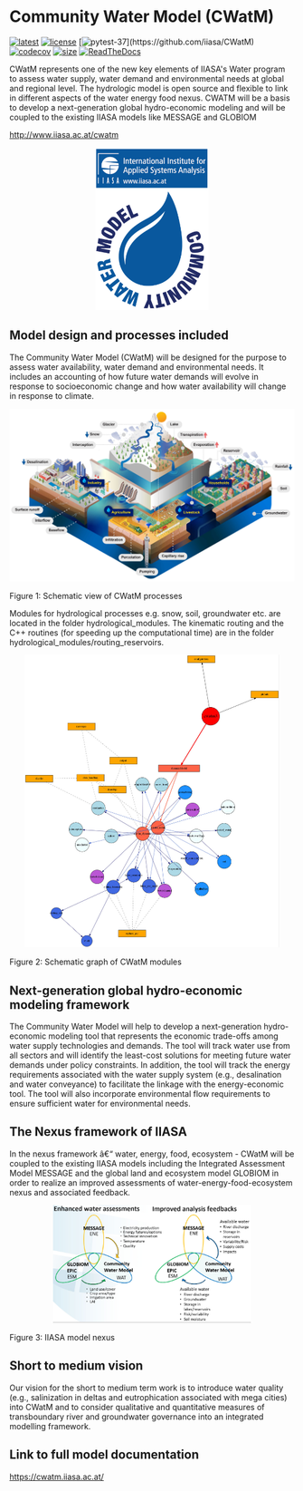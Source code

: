 # Community Water Model (CWatM)

[![latest](https://img.shields.io/github/last-commit/iiasa/CWatM)](https://github.com/iiasa/CWatM)
[![license](https://img.shields.io/github/license/iiasa/CWatM?color=1)](https://github.com/iiasa/CWatM/blob/version1.05/LICENSE)
[![pytest-37](https://github.com/IAMconsortium/pyam/workflows/pytest%20(3.7)/badge.svg?branch=master)](https://github.com/iiasa/CWatM)
[![codecov](https://codecov.io/gh/iiasa/CWATM_priv/branch/develop/graph/badge.svg?token=6HENTZM7SC)](https://codecov.io/gh/iiasa/CWATM_priv)
[![size](https://img.shields.io/github/repo-size/iiasa/CWatM)](https://github.com/iiasa/CWatM)
[![ReadTheDocs](https://readthedocs.org/projects/pyam-iamc/badge/?version=latest)](https://cwatm.iiasa.ac.at/)

CWatM represents one of the new key elements of IIASA's Water program to assess water supply, water demand and environmental needs at global and regional level. The hydrologic model is open source and flexible to link in different aspects of the water energy food nexus. CWATM will be a basis to develop a next-generation global hydro-economic modeling and will be coupled to the existing IIASA models like MESSAGE and GLOBIOM

http://www.iiasa.ac.at/cwatm


<p align="center">
  <img src="docu/CWatM_logo.png" width="200" title="CWatM">
</p>


## Model design and processes included

The Community Water Model (CWatM) will be designed for the purpose to assess water availability, water demand and environmental needs. It includes an accounting of how future water demands will evolve in response to socioeconomic change and how water availability will change in response to climate.

<p align="center">
  <img src="docu/Hydrological-model2.jpg" width="650" title="Schematic view of processes">
</p>
Figure 1: Schematic view of CWatM processes

Modules for hydrological processes e.g. snow, soil, groundwater etc. are located in the folder hydrological_modules.
The kinematic routing and the C++ routines (for speeding up the computational time) are in the folder hydrological_modules/routing_reservoirs.

<p align="center">
  <img src="docu/schematic_modules.jpg" width="450" title="Schematic modules">
</p>
Figure 2: Schematic graph of CWatM modules

## Next-generation global hydro-economic modeling framework

The Community Water Model will help to develop a next-generation hydro-economic modeling tool that represents the economic trade-offs among water supply technologies and demands.  The tool will track water use from all sectors and will identify the least-cost solutions for meeting future water demands under policy constraints.  In addition, the tool will track the energy requirements associated with the water supply system (e.g., desalination and water conveyance) to facilitate the linkage with the energy-economic tool. The tool will also incorporate environmental flow requirements to ensure sufficient water for environmental needs.

## The Nexus framework of IIASA

In the nexus framework â€“ water, energy, food, ecosystem - CWatM will be coupled to the existing IIASA models including the Integrated Assessment Model MESSAGE and the global land and ecosystem model GLOBIOM in order to realize an improved assessments of water-energy-food-ecosystem nexus and associated feedback.

<p align="center">
  <img src="docu/nexus.jpg" width="350" title="IIASA nexus">
</p>
Figure 3: IIASA model nexus


## Short to medium vision

Our vision for the short to medium term work is to introduce water quality (e.g., salinization in deltas and eutrophication associated with mega cities) into CWatM and to consider qualitative and quantitative measures of transboundary river and groundwater governance into an integrated modelling framework.


## Link to full model documentation

https://cwatm.iiasa.ac.at/

